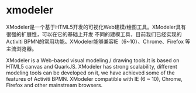 xmodeler
========

XModeler是一个基于HTML5开发的可视化Web建模/绘图工具。XModeler具有很强的扩展性，可以在它的基础上开发 不同的建模工具，目前我们已经实现的Activiti BPMN的常用功能。XModeler能够兼容IE（6~10）、Chrome、Firefox 等主流浏览器。

XModeler is a Web-based visual modeling / drawing tools.It is based on HTML5 canvas and QuarkJS. XModeler has strong scalability, different modeling tools can be developed on it, we have achieved some of the features of Activiti BPMN. XModeler compatible with IE (6 ~ 10), Chrome, Firefox and other mainstream browsers.
